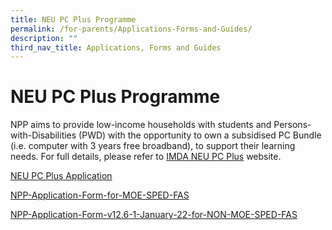 ```yaml
---
title: NEU PC Plus Programme
permalink: /for-parents/Applications-Forms-and-Guides/
description: ""
third_nav_title: Applications, Forms and Guides
---
```





**NEU PC Plus Programme**
=========================

NPP aims to provide low-income households with students and Persons-with-Disabilities (PWD) with the opportunity to own a subsidised PC Bundle (i.e. computer with 3 years free broadband), to support their learning needs. For full details, please refer to [IMDA NEU PC Plus](https://www.imda.gov.sg/programme-listing/neu-pc-plus) website.

[NEU PC Plus Application](https://drive.google.com/file/d/1-o3qxpMLFySZ0XTFs6km2Kp4CXvY-bJF/view?usp=share_link)

[NPP-Application-Form-for-MOE-SPED-FAS](https://drive.google.com/file/d/11pttBaj3K9sFPBBhP7yExccZP4kLE3A-/view?usp=share_link)

[NPP-Application-Form-v12.6-1-January-22-for-NON-MOE-SPED-FAS](https://drive.google.com/file/d/1jqNlFEC-KmsAkYuSKHwU5IOEt7t-pqNc/view?usp=share_link)